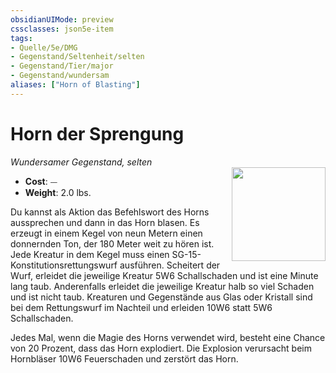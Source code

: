```yaml
---
obsidianUIMode: preview
cssclasses: json5e-item
tags:
- Quelle/5e/DMG
- Gegenstand/Seltenheit/selten
- Gegenstand/Tier/major
- Gegenstand/wundersam
aliases: ["Horn of Blasting"]
---
```

# Horn der Sprengung
*Wundersamer Gegenstand, selten*  
<img src="Horn-of-Blasting.webp" align="right" width="150">

- **Cost**: ⏤
- **Weight**: 2.0 lbs.

Du kannst als Aktion das Befehlswort des Horns aussprechen und dann in das Horn blasen. Es erzeugt in einem Kegel von neun Metern einen donnernden Ton, der 180 Meter weit zu hören ist. Jede Kreatur in dem Kegel muss einen SG-15-Konstitutionsrettungswurf ausführen. Scheitert der Wurf, erleidet die jeweilige Kreatur 5W6 Schallschaden und ist eine Minute lang taub. Anderenfalls erleidet die jeweilige Kreatur halb so viel Schaden und ist nicht taub. Kreaturen und Gegenstände aus Glas oder Kristall sind bei dem Rettungswurf im Nachteil und erleiden 10W6 statt 5W6 Schallschaden.

Jedes Mal, wenn die Magie des Horns verwendet wird, besteht eine Chance von 20 Prozent, dass das Horn explodiert. Die Explosion verursacht beim Hornbläser 10W6 Feuerschaden und zerstört das Horn.